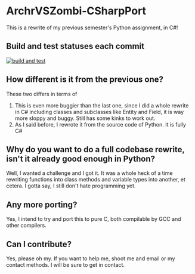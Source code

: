 # ArchrVSZombi-CSharpPort
This is a rewrite of my previous semester's Python assignment, in C#!
## Build and test statuses each commit
[![build and test](https://github.com/leezhiwei/ArchrVSZombi-CSharpPort/actions/workflows/build-validationandtest.yml/badge.svg)](https://github.com/leezhiwei/ArchrVSZombi-CSharpPort/actions/workflows/build-validationandtest.yml)
## How different is it from the previous one?
These two differs in terms of
1. This is even more buggier than the last one, since I did a whole rewrite in C# including classes and subclasses like Entity and Field, it is way more sloppy and buggy. Still has some kinks to work out.
2. As I said before, I rewrote it from the source code of Python. It is fully C#
## Why do you want to do a full codebase rewrite, isn't it already good enough in Python?
Well, I wanted a challenge and I got it. It was a whole heck of a time rewriting functions into class methods and variable types into another, et cetera. I gotta say, I still don't hate programming yet.
## Any more porting?
Yes, I intend to try and port this to pure C, both compilable by GCC and other compilers.
## Can I contribute?
Yes, please oh my. If you want to help me, shoot me and email or my contact methods. I will be sure to get in contact.
